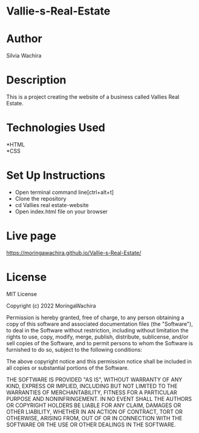 # Vallie-s-Real-Estate
# Author
Silvia Wachira
# Description
This is a project creating the website of a business called Vallies Real Estate.
# Technologies Used
*HTML<br>
*CSS 
# Set Up Instructions
* Open terminal command line[ctrl+alt+t]<br>
* Clone the repository<br>
* cd Vallies real estate-website<br>
* Open index.html file on your browser
# Live page 
https://moringawachira.github.io/Vallie-s-Real-Estate/
# License
MIT License

Copyright (c) 2022 MoringaWachira

Permission is hereby granted, free of charge, to any person obtaining a copy
of this software and associated documentation files (the "Software"), to deal
in the Software without restriction, including without limitation the rights
to use, copy, modify, merge, publish, distribute, sublicense, and/or sell
copies of the Software, and to permit persons to whom the Software is
furnished to do so, subject to the following conditions:

The above copyright notice and this permission notice shall be included in all
copies or substantial portions of the Software.

THE SOFTWARE IS PROVIDED "AS IS", WITHOUT WARRANTY OF ANY KIND, EXPRESS OR
IMPLIED, INCLUDING BUT NOT LIMITED TO THE WARRANTIES OF MERCHANTABILITY,
FITNESS FOR A PARTICULAR PURPOSE AND NONINFRINGEMENT. IN NO EVENT SHALL THE
AUTHORS OR COPYRIGHT HOLDERS BE LIABLE FOR ANY CLAIM, DAMAGES OR OTHER
LIABILITY, WHETHER IN AN ACTION OF CONTRACT, TORT OR OTHERWISE, ARISING FROM,
OUT OF OR IN CONNECTION WITH THE SOFTWARE OR THE USE OR OTHER DEALINGS IN THE
SOFTWARE.
